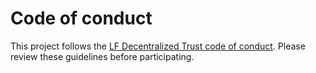 # Code of conduct

This project follows the [LF Decentralized Trust code of conduct](https://lf-decentralized-trust.github.io/governance/governing-documents/code-of-conduct). Please review these guidelines before participating.
